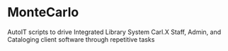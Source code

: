 # MonteCarlo
AutoIT scripts to drive Integrated Library System Carl.X Staff, Admin, and Cataloging client software through repetitive tasks
